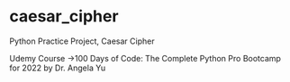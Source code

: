 # caesar_cipher
Python Practice Project, Caesar Cipher

Udemy Course ->100 Days of Code: The Complete Python Pro Bootcamp for 2022 by Dr. Angela Yu
